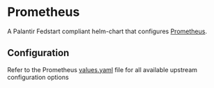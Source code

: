 # Prometheus

A Palantir Fedstart compliant helm-chart that configures [Prometheus](https://prometheus.io/).

## Configuration

Refer to the Prometheus [values.yaml](./charts/prometheus/values.yaml) file for all available upstream configuration options
